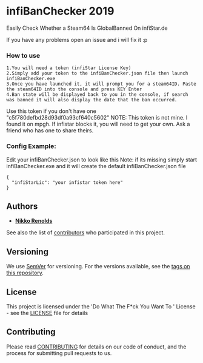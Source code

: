 # infiBanChecker 2019 
Easily Check Whether a Steam64 Is GlobalBanned On infiStar.de

If you have any problems open an issue and i will fix it :p

### How to use
    1.You will need a token (infiStar License Key)
    2.Simply add your token to the infiBanChecker.json file then launch infiBanChecker.exe
    3.Once you have launched it, it will prompt you for a steam64ID. Paste the steam64ID into the console and press KEY Enter
    4.Ban state will be displayed back to you in the console, if search was banned it will also display the date that the ban occurred.

Use this token if you don't have one "c5f780defbd28d93df0a93cf640c5602" NOTE: This token is not mine. I found it on mpgh. If infistar blocks it, you will need to get your own. Ask a friend who has one to share theirs.

### Config Example:

Edit your infiBanChecker.json to look like this Note: if its missing simply start infiBanChecker.exe and it will create the default infiBanChecker.json file

```
{
  "infiStarLic": "your infistar token here"
}
```

## Authors

* **[Nikko Renolds](https://github.com/Ni1kko)**  

See also the list of [contributors](https://github.com/Ni1kko/infiBanChecker/graphs/contributors) who participated in this project.

## Versioning

We use [SemVer](http://semver.org/) for versioning. For the versions available, see the [tags on this repository](https://github.com/Ni1kko/infiBanChecker/tags). 

## License

This project is licensed under the 'Do What The F*ck You Want To ' License - see the [LICENSE](https://github.com/Ni1kko/infiBanChecker/blob/master/LICENSE) file for details

## Contributing

Please read [CONTRIBUTING](https://github.com/Ni1kko/infiBanChecker/blob/master/CONTRIBUTING) for details on our code of conduct, and the process for submitting pull requests to us.